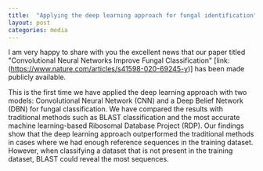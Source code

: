 ```yaml
---
title:  "Applying the deep learning approach for fungal identification"
layout: post
categories: media
---
```

I am very happy to share with you the excellent news that our paper titled "Convolutional Neural Networks Improve Fungal Classification" [link: (https://www.nature.com/articles/s41598-020-69245-y)] has been made publicly available.

This is the first time we have applied the deep learning approach with two models: Convolutional Neural Network (CNN) and a Deep Belief Network (DBN) for fungal classification. We have compared the results with traditional methods such as BLAST classification and the most accurate machine learning-based Ribosomal Database Project (RDP). Our findings show that the deep learning approach outperformed the traditional methods in cases where we had enough reference sequences in the training dataset. However, when classifying a dataset that is not present in the training dataset, BLAST could reveal the most sequences.
